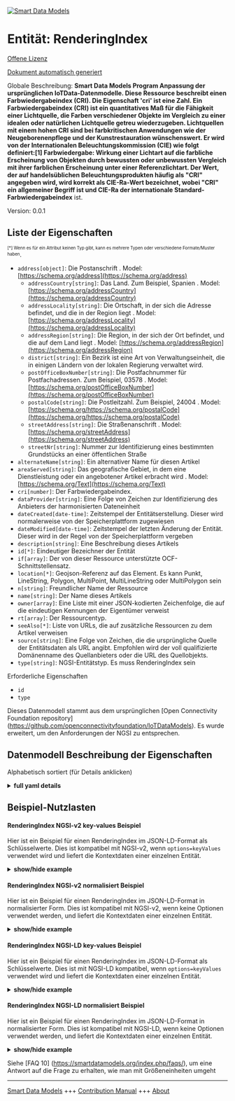 <!-- 10-Header -->    
[![Smart Data Models](https://smartdatamodels.org/wp-content/uploads/2022/01/SmartDataModels_logo.png "Logo")](https://smartdatamodels.org)    
Entität: RenderingIndex    
=======================<!-- /10-Header -->    
<!-- 15-License -->    
[Offene Lizenz](https://github.com/smart-data-models//dataModel.OCF/blob/master/RenderingIndex/LICENSE.md)    
[Dokument automatisch generiert](https://docs.google.com/presentation/d/e/2PACX-1vTs-Ng5dIAwkg91oTTUdt8ua7woBXhPnwavZ0FxgR8BsAI_Ek3C5q97Nd94HS8KhP-r_quD4H0fgyt3/pub?start=false&loop=false&delayms=3000#slide=id.gb715ace035_0_60)    
<!-- /15-License -->    
<!-- 20-Description -->    
Globale Beschreibung: **Smart Data Models Program Anpassung der ursprünglichen IoTData-Datenmodelle. Diese Ressource beschreibt einen Farbwiedergabeindex (CRI). Die Eigenschaft 'cri' ist eine Zahl. Ein Farbwiedergabeindex (CRI) ist ein quantitatives Maß für die Fähigkeit einer Lichtquelle, die Farben verschiedener Objekte im Vergleich zu einer idealen oder natürlichen Lichtquelle getreu wiederzugeben. Lichtquellen mit einem hohen CRI sind bei farbkritischen Anwendungen wie der Neugeborenenpflege und der Kunstrestauration wünschenswert. Er wird von der Internationalen Beleuchtungskommission (CIE) wie folgt definiert:[1] Farbwiedergabe: Wirkung einer Lichtart auf die farbliche Erscheinung von Objekten durch bewussten oder unbewussten Vergleich mit ihrer farblichen Erscheinung unter einer Referenzlichtart. Der Wert, der auf handelsüblichen Beleuchtungsprodukten häufig als "CRI" angegeben wird, wird korrekt als CIE-Ra-Wert bezeichnet, wobei "CRI" ein allgemeiner Begriff ist und CIE-Ra der internationale Standard-Farbwiedergabeindex** ist.    
Version: 0.0.1    
<!-- /20-Description -->    
<!-- 30-PropertiesList -->    
## Liste der Eigenschaften    
<sup><sub>[*] Wenn es für ein Attribut keinen Typ gibt, kann es mehrere Typen oder verschiedene Formate/Muster haben</sub></sup>.    
- `address[object]`: Die Postanschrift  . Model: [https://schema.org/address](https://schema.org/address)	- `addressCountry[string]`: Das Land. Zum Beispiel, Spanien  . Model: [https://schema.org/addressCountry](https://schema.org/addressCountry)    
	- `addressLocality[string]`: Die Ortschaft, in der sich die Adresse befindet, und die in der Region liegt  . Model: [https://schema.org/addressLocality](https://schema.org/addressLocality)    
	- `addressRegion[string]`: Die Region, in der sich der Ort befindet, und die auf dem Land liegt  . Model: [https://schema.org/addressRegion](https://schema.org/addressRegion)    
	- `district[string]`: Ein Bezirk ist eine Art von Verwaltungseinheit, die in einigen Ländern von der lokalen Regierung verwaltet wird.      
	- `postOfficeBoxNumber[string]`: Die Postfachnummer für Postfachadressen. Zum Beispiel, 03578  . Model: [https://schema.org/postOfficeBoxNumber](https://schema.org/postOfficeBoxNumber)    
	- `postalCode[string]`: Die Postleitzahl. Zum Beispiel, 24004  . Model: [https://schema.org/https://schema.org/postalCode](https://schema.org/https://schema.org/postalCode)    
	- `streetAddress[string]`: Die Straßenanschrift  . Model: [https://schema.org/streetAddress](https://schema.org/streetAddress)    
	- `streetNr[string]`: Nummer zur Identifizierung eines bestimmten Grundstücks an einer öffentlichen Straße      
- `alternateName[string]`: Ein alternativer Name für diesen Artikel  - `areaServed[string]`: Das geografische Gebiet, in dem eine Dienstleistung oder ein angebotener Artikel erbracht wird  . Model: [https://schema.org/Text](https://schema.org/Text)- `cri[number]`: Der Farbwiedergabeindex.  - `dataProvider[string]`: Eine Folge von Zeichen zur Identifizierung des Anbieters der harmonisierten Dateneinheit  - `dateCreated[date-time]`: Zeitstempel der Entitätserstellung. Dieser wird normalerweise von der Speicherplattform zugewiesen  - `dateModified[date-time]`: Zeitstempel der letzten Änderung der Entität. Dieser wird in der Regel von der Speicherplattform vergeben  - `description[string]`: Eine Beschreibung dieses Artikels  - `id[*]`: Eindeutiger Bezeichner der Entität  - `if[array]`: Der von dieser Ressource unterstützte OCF-Schnittstellensatz.  - `location[*]`: Geojson-Referenz auf das Element. Es kann Punkt, LineString, Polygon, MultiPoint, MultiLineString oder MultiPolygon sein  - `n[string]`: Freundlicher Name der Ressource  - `name[string]`: Der Name dieses Artikels  - `owner[array]`: Eine Liste mit einer JSON-kodierten Zeichenfolge, die auf die eindeutigen Kennungen der Eigentümer verweist  - `rt[array]`: Der Ressourcentyp.  - `seeAlso[*]`: Liste von URLs, die auf zusätzliche Ressourcen zu dem Artikel verweisen  - `source[string]`: Eine Folge von Zeichen, die die ursprüngliche Quelle der Entitätsdaten als URL angibt. Empfohlen wird der voll qualifizierte Domänenname des Quellanbieters oder die URL des Quellobjekts.  - `type[string]`: NGSI-Entitätstyp. Es muss RenderingIndex sein  <!-- /30-PropertiesList -->    
<!-- 35-RequiredProperties -->    
Erforderliche Eigenschaften    
- `id`  - `type`  <!-- /35-RequiredProperties -->    
<!-- 40-RequiredProperties -->    
Dieses Datenmodell stammt aus dem ursprünglichen [Open Connectivity Foundation repository] (https://github.com/openconnectivityfoundation/IoTDataModels). Es wurde erweitert, um den Anforderungen der NGSI zu entsprechen.    
<!-- /40-RequiredProperties -->    
<!-- 50-DataModelHeader -->    
## Datenmodell Beschreibung der Eigenschaften    
Alphabetisch sortiert (für Details anklicken)    
<!-- /50-DataModelHeader -->    
<!-- 60-ModelYaml -->    
<details><summary><strong>full yaml details</strong></summary>      
```yaml    
RenderingIndex:      
  description: 'Smart Data Models Program adaptation of the original IoTData data Models. This Resource describes a Colour Rendering Index (CRI). The Property ''cri'' is an number. A colour rendering index (CRI) is a quantitative measure of the ability of a light source to reveal the colours of various objects faithfully in comparison with an ideal or natural light source. Light sources with a high CRI are desirable in colour-critical applications such as neonatal care and art restoration. It is defined by the International Commission on Illumination (CIE) as follows:[1]  Colour rendering: Effect of an illuminant on the colour appearance of objects by conscious or subconscious comparison with their colour appearance under a reference illuminant. The value often quoted as ''CRI'' on commercially available lighting products is properly called the CIE Ra value, ''CRI'' being a general term and CIE Ra being the international standard colour rendering index'      
  properties:      
    address:      
      description: The mailing address      
      properties:      
        addressCountry:      
          description: 'The country. For example, Spain'      
          type: string      
          x-ngsi:      
            model: https://schema.org/addressCountry      
            type: Property      
        addressLocality:      
          description: 'The locality in which the street address is, and which is in the region'      
          type: string      
          x-ngsi:      
            model: https://schema.org/addressLocality      
            type: Property      
        addressRegion:      
          description: 'The region in which the locality is, and which is in the country'      
          type: string      
          x-ngsi:      
            model: https://schema.org/addressRegion      
            type: Property      
        district:      
          description: 'A district is a type of administrative division that, in some countries, is managed by the local government'      
          type: string      
          x-ngsi:      
            type: Property      
        postOfficeBoxNumber:      
          description: 'The post office box number for PO box addresses. For example, 03578'      
          type: string      
          x-ngsi:      
            model: https://schema.org/postOfficeBoxNumber      
            type: Property      
        postalCode:      
          description: 'The postal code. For example, 24004'      
          type: string      
          x-ngsi:      
            model: https://schema.org/https://schema.org/postalCode      
            type: Property      
        streetAddress:      
          description: The street address      
          type: string      
          x-ngsi:      
            model: https://schema.org/streetAddress      
            type: Property      
        streetNr:      
          description: Number identifying a specific property on a public street      
          type: string      
          x-ngsi:      
            type: Property      
      type: object      
      x-ngsi:      
        model: https://schema.org/address      
        type: Property      
    alternateName:      
      description: An alternative name for this item      
      type: string      
      x-ngsi:      
        type: Property      
    areaServed:      
      description: The geographic area where a service or offered item is provided      
      type: string      
      x-ngsi:      
        model: https://schema.org/Text      
        type: Property      
    cri:      
      description: The colour rendering index.      
      maximum: 100      
      readOnly: true      
      type: number      
      x-ngsi:      
        type: Property      
    dataProvider:      
      description: A sequence of characters identifying the provider of the harmonised data entity      
      type: string      
      x-ngsi:      
        type: Property      
    dateCreated:      
      description: Entity creation timestamp. This will usually be allocated by the storage platform      
      format: date-time      
      type: string      
      x-ngsi:      
        type: Property      
    dateModified:      
      description: Timestamp of the last modification of the entity. This will usually be allocated by the storage platform      
      format: date-time      
      type: string      
      x-ngsi:      
        type: Property      
    description:      
      description: A description of this item      
      type: string      
      x-ngsi:      
        type: Property      
    id:      
      anyOf:      
        - description: Identifier format of any NGSI entity      
          maxLength: 256      
          minLength: 1      
          pattern: ^[\w\-\.\{\}\$\+\*\[\]`|~^@!,:\\]+$      
          type: string      
          x-ngsi:      
            type: Property      
        - description: Identifier format of any NGSI entity      
          format: uri      
          type: string      
          x-ngsi:      
            type: Property      
      description: Unique identifier of the entity      
      x-ngsi:      
        type: Property      
    if:      
      description: The OCF Interface set supported by this Resource.      
      items:      
        enum:      
          - oic.if.s      
          - oic.if.baseline      
        type: string      
      minItems: 2      
      readOnly: true      
      type: array      
      uniqueItems: true      
      x-ngsi:      
        type: Property      
    location:      
      description: 'Geojson reference to the item. It can be Point, LineString, Polygon, MultiPoint, MultiLineString or MultiPolygon'      
      oneOf:      
        - description: Geojson reference to the item. Point      
          properties:      
            bbox:      
              items:      
                type: number      
              minItems: 4      
              type: array      
            coordinates:      
              items:      
                type: number      
              minItems: 2      
              type: array      
            type:      
              enum:      
                - Point      
              type: string      
          required:      
            - type      
            - coordinates      
          title: GeoJSON Point      
          type: object      
          x-ngsi:      
            type: GeoProperty      
        - description: Geojson reference to the item. LineString      
          properties:      
            bbox:      
              items:      
                type: number      
              minItems: 4      
              type: array      
            coordinates:      
              items:      
                items:      
                  type: number      
                minItems: 2      
                type: array      
              minItems: 2      
              type: array      
            type:      
              enum:      
                - LineString      
              type: string      
          required:      
            - type      
            - coordinates      
          title: GeoJSON LineString      
          type: object      
          x-ngsi:      
            type: GeoProperty      
        - description: Geojson reference to the item. Polygon      
          properties:      
            bbox:      
              items:      
                type: number      
              minItems: 4      
              type: array      
            coordinates:      
              items:      
                items:      
                  items:      
                    type: number      
                  minItems: 2      
                  type: array      
                minItems: 4      
                type: array      
              type: array      
            type:      
              enum:      
                - Polygon      
              type: string      
          required:      
            - type      
            - coordinates      
          title: GeoJSON Polygon      
          type: object      
          x-ngsi:      
            type: GeoProperty      
        - description: Geojson reference to the item. MultiPoint      
          properties:      
            bbox:      
              items:      
                type: number      
              minItems: 4      
              type: array      
            coordinates:      
              items:      
                items:      
                  type: number      
                minItems: 2      
                type: array      
              type: array      
            type:      
              enum:      
                - MultiPoint      
              type: string      
          required:      
            - type      
            - coordinates      
          title: GeoJSON MultiPoint      
          type: object      
          x-ngsi:      
            type: GeoProperty      
        - description: Geojson reference to the item. MultiLineString      
          properties:      
            bbox:      
              items:      
                type: number      
              minItems: 4      
              type: array      
            coordinates:      
              items:      
                items:      
                  items:      
                    type: number      
                  minItems: 2      
                  type: array      
                minItems: 2      
                type: array      
              type: array      
            type:      
              enum:      
                - MultiLineString      
              type: string      
          required:      
            - type      
            - coordinates      
          title: GeoJSON MultiLineString      
          type: object      
          x-ngsi:      
            type: GeoProperty      
        - description: Geojson reference to the item. MultiLineString      
          properties:      
            bbox:      
              items:      
                type: number      
              minItems: 4      
              type: array      
            coordinates:      
              items:      
                items:      
                  items:      
                    items:      
                      type: number      
                    minItems: 2      
                    type: array      
                  minItems: 4      
                  type: array      
                type: array      
              type: array      
            type:      
              enum:      
                - MultiPolygon      
              type: string      
          required:      
            - type      
            - coordinates      
          title: GeoJSON MultiPolygon      
          type: object      
          x-ngsi:      
            type: GeoProperty      
      x-ngsi:      
        type: GeoProperty      
    n:      
      description: Friendly name of the Resource      
      maxLength: 64      
      readOnly: true      
      type: string      
      x-ngsi:      
        type: Property      
    name:      
      description: The name of this item      
      type: string      
      x-ngsi:      
        type: Property      
    owner:      
      description: A List containing a JSON encoded sequence of characters referencing the unique Ids of the owner(s)      
      items:      
        anyOf:      
          - description: Identifier format of any NGSI entity      
            maxLength: 256      
            minLength: 1      
            pattern: ^[\w\-\.\{\}\$\+\*\[\]`|~^@!,:\\]+$      
            type: string      
            x-ngsi:      
              type: Property      
          - description: Identifier format of any NGSI entity      
            format: uri      
            type: string      
            x-ngsi:      
              type: Property      
        description: Unique identifier of the entity      
        x-ngsi:      
          type: Property      
      type: array      
      x-ngsi:      
        type: Property      
    rt:      
      description: The Resource Type.      
      items:      
        enum:      
          - oic.r.colour.renderingindex      
        maxLength: 64      
        type: string      
      minItems: 1      
      readOnly: true      
      type: array      
      uniqueItems: true      
      x-ngsi:      
        type: Property      
    seeAlso:      
      description: list of uri pointing to additional resources about the item      
      oneOf:      
        - items:      
            format: uri      
            type: string      
          minItems: 1      
          type: array      
        - format: uri      
          type: string      
      x-ngsi:      
        type: Property      
    source:      
      description: 'A sequence of characters giving the original source of the entity data as a URL. Recommended to be the fully qualified domain name of the source provider, or the URL to the source object'      
      type: string      
      x-ngsi:      
        type: Property      
    type:      
      description: NGSI entity type. It has to be RenderingIndex      
      enum:      
        - RenderingIndex      
      type: string      
      x-ngsi:      
        type: Property      
  required:      
    - id      
    - type      
  type: object      
  x-derived-from: https://github.com/OpenInterConnect/IoTDataModels/blob/master/RenderingIndexResURI.swagger.json      
  x-disclaimer: 'Redistribution and use in source and binary forms, with or without modification, are permitted  provided that the license conditions are met. Copyleft (c) 2022 Contributors to Smart Data Models Program'      
  x-license-url: https://github.com/smart-data-models/dataModel.OCF/blob/master/RenderingIndex/LICENSE.md      
  x-model-schema: https://smart-data-models.github.io/dataModel.IoTDataModels/RenderingIndex/schema.json      
  x-model-tags: OCF      
  x-version: 0.0.1      
```    
</details>      
<!-- /60-ModelYaml -->    
<!-- 70-MiddleNotes -->    
<!-- /70-MiddleNotes -->    
<!-- 80-Examples -->    
## Beispiel-Nutzlasten    
#### RenderingIndex NGSI-v2 key-values Beispiel    
Hier ist ein Beispiel für einen RenderingIndex im JSON-LD-Format als Schlüsselwerte. Dies ist kompatibel mit NGSI-v2, wenn `options=keyValues` verwendet wird und liefert die Kontextdaten einer einzelnen Entität.    
<details><summary><strong>show/hide example</strong></summary>      
```json  
{  
  "id": "urn:ngsi-ld:RenderingIndex:id:DLVI:05255002",  
  "dateCreated": "1985-08-30T15:14:24Z",  
  "dateModified": "2003-03-29T21:00:59Z",  
  "source": "Record somebody u",  
  "name": "Low western letter fire under. Employee natural beautiful west standard reality thus. Game itself lot new trial so past.",  
  "alternateName": "Paper control character quality face specific thank message. Describe hand pass laugh piece.",  
  "description": "Woman peace occur table article sister arrive. Himself look TV entire mean. Success change enter tonight four country property.",  
  "dataProvider": "We town tend trip another performance be. Coach condition beat season budget fear.",  
  "owner": [  
    "urn:ngsi-ld:RenderingIndex:items:GFCT:39077714",  
    "urn:ngsi-ld:RenderingIndex:items:EPJC:12754313"  
  ],  
  "seeAlso": [  
    "urn:ngsi-ld:RenderingIndex:items:YDQA:96706898"  
  ],  
  "location": {  
    "type": "Point",  
    "coordinates": [  
      59.731011,  
      78.093251  
    ]  
  },  
  "address": {  
    "streetAddress": "As none base night. Suggest act improve. Can parti",  
    "addressLocality": "Drug exactly result including gun animal air wide. Little strong hope can. Item field time hair yourself style prove teach.",  
    "addressRegion": "Beat middle least continue improve tax. Ever hair decision likely.",  
    "addressCountry": "Arm theory security book. Writer painting treatment mother west successful ready.",  
    "postalCode": "Spend compare big study positive need. Feel treat phone sea big.",  
    "postOfficeBoxNumber": "Trouble camera type movement begin write me. Number camera she resource.",  
    "streetNr": "Quality treat husband response guess. East amount success sister experience total",  
    "district": "Property group hear. They often purpose statement lawyer."  
  },  
  "areaServed": "Through throughout say a build close perform American. Exactly these article economy sit may.",  
  "rt": [  
    "oic.r.colour.renderingindex"  
  ],  
  "cri": 50.1,  
  "n": "Allow those morning player. Material something quit",  
  "if": [  
    "oic.if.s",  
    "oic.if.baseline"  
  ],  
  "type": "RenderingIndex"  
}  
```  
</details>    
#### RenderingIndex NGSI-v2 normalisiert Beispiel    
Hier ist ein Beispiel für einen RenderingIndex im JSON-LD-Format in normalisierter Form. Dies ist kompatibel mit NGSI-v2, wenn keine Optionen verwendet werden, und liefert die Kontextdaten einer einzelnen Entität.    
<details><summary><strong>show/hide example</strong></summary>      
```json  
{  
  "id": "urn:ngsi-ld:RenderingIndex:id:DLVI:05255002",  
  "dateCreated": {  
    "type": "DateTime",  
    "value": "1985-08-30T15:14:24Z"  
  },  
  "dateModified": {  
    "type": "DateTime",  
    "value": "2003-03-29T21:00:59Z"  
  },  
  "source": {  
    "type": "Text",  
    "value": "Record somebody u"  
  },  
  "name": {  
    "type": "Text",  
    "value": "Low western letter fire under. Employee natural beautiful west standard reality thus. Game itself lot new trial so past."  
  },  
  "alternateName": {  
    "type": "Text",  
    "value": "Paper control character quality face specific thank message. Describe hand pass laugh piece."  
  },  
  "description": {  
    "type": "Text",  
    "value": "Woman peace occur table article sister arrive. Himself look TV entire mean. Success change enter tonight four country property."  
  },  
  "dataProvider": {  
    "type": "Text",  
    "value": "We town tend trip another performance be. Coach condition beat season budget fear."  
  },  
  "owner": {  
    "type": "StructuredValue",  
    "value": [  
      "urn:ngsi-ld:RenderingIndex:items:GFCT:39077714",  
      "urn:ngsi-ld:RenderingIndex:items:EPJC:12754313"  
    ]  
  },  
  "seeAlso": {  
    "type": "StructuredValue",  
    "value": [  
      "urn:ngsi-ld:RenderingIndex:items:YDQA:96706898"  
    ]  
  },  
  "location": {  
    "type": "geo:json",  
    "value": {  
      "type": "Point",  
      "coordinates": [  
        59.731011,  
        78.093251  
      ]  
    }  
  },  
  "address": {  
    "type": "StructuredValue",  
    "value": {  
      "streetAddress": "As none base night. Suggest act improve. Can parti",  
      "addressLocality": "Drug exactly result including gun animal air wide. Little strong hope can. Item field time hair yourself style prove teach.",  
      "addressRegion": "Beat middle least continue improve tax. Ever hair decision likely.",  
      "addressCountry": "Arm theory security book. Writer painting treatment mother west successful ready.",  
      "postalCode": "Spend compare big study positive need. Feel treat phone sea big.",  
      "postOfficeBoxNumber": "Trouble camera type movement begin write me. Number camera she resource.",  
      "streetNr": "Quality treat husband response guess. East amount success sister experience total",  
      "district": "Property group hear. They often purpose statement lawyer."  
    }  
  },  
  "areaServed": {  
    "type": "Text",  
    "value": "Through throughout say a build close perform American. Exactly these article economy sit may."  
  },  
  "rt": {  
    "type": "StructuredValue",  
    "value": [  
      "oic.r.colour.renderingindex"  
    ]  
  },  
  "cri": {  
    "type": "Number",  
    "value": 50.1  
  },  
  "n": {  
    "type": "Text",  
    "value": "Allow those morning player. Material something quit"  
  },  
  "if": {  
    "type": "StructuredValue",  
    "value": [  
      "oic.if.s",  
      "oic.if.baseline"  
    ]  
  },  
  "type": "RenderingIndex"  
}  
```  
</details>    
#### RenderingIndex NGSI-LD key-values Beispiel    
Hier ist ein Beispiel für einen RenderingIndex im JSON-LD-Format als Schlüsselwerte. Dies ist mit NGSI-LD kompatibel, wenn `options=keyValues` verwendet wird und liefert die Kontextdaten einer einzelnen Entität.    
<details><summary><strong>show/hide example</strong></summary>      
```json  
{  
  "id": "urn:ngsi-ld:RenderingIndex:id:DLVI:05255002",  
  "dateCreated": "1985-08-30T15:14:24Z",  
  "dateModified": "2003-03-29T21:00:59Z",  
  "source": "Record somebody u",  
  "name": "Low western letter fire under. Employee natural beautiful west standard reality thus. Game itself lot new trial so past.",  
  "alternateName": "Paper control character quality face specific thank message. Describe hand pass laugh piece.",  
  "description": "Woman peace occur table article sister arrive. Himself look TV entire mean. Success change enter tonight four country property.",  
  "dataProvider": "We town tend trip another performance be. Coach condition beat season budget fear.",  
  "owner": [  
    "urn:ngsi-ld:RenderingIndex:items:GFCT:39077714",  
    "urn:ngsi-ld:RenderingIndex:items:EPJC:12754313"  
  ],  
  "seeAlso": [  
    "urn:ngsi-ld:RenderingIndex:items:YDQA:96706898"  
  ],  
  "location": {  
    "type": "Point",  
    "coordinates": [  
      59.731011,  
      78.093251  
    ]  
  },  
  "address": {  
    "streetAddress": "As none base night. Suggest act improve. Can parti",  
    "addressLocality": "Drug exactly result including gun animal air wide. Little strong hope can. Item field time hair yourself style prove teach.",  
    "addressRegion": "Beat middle least continue improve tax. Ever hair decision likely.",  
    "addressCountry": "Arm theory security book. Writer painting treatment mother west successful ready.",  
    "postalCode": "Spend compare big study positive need. Feel treat phone sea big.",  
    "postOfficeBoxNumber": "Trouble camera type movement begin write me. Number camera she resource.",  
    "streetNr": "Quality treat husband response guess. East amount success sister experience total",  
    "district": "Property group hear. They often purpose statement lawyer."  
  },  
  "areaServed": "Through throughout say a build close perform American. Exactly these article economy sit may.",  
  "rt": [  
    "oic.r.colour.renderingindex"  
  ],  
  "cri": 50.1,  
  "n": "Allow those morning player. Material something quit",  
  "if": [  
    "oic.if.s",  
    "oic.if.baseline"  
  ],  
  "type": "RenderingIndex",  
  "@context": [  
    "https://smartdatamodels.org/context.jsonld"  
  ]  
}  
```  
</details>    
#### RenderingIndex NGSI-LD normalisiert Beispiel    
Hier ist ein Beispiel für einen RenderingIndex im JSON-LD-Format in normalisierter Form. Dies ist kompatibel mit NGSI-LD, wenn keine Optionen verwendet werden, und liefert die Kontextdaten einer einzelnen Entität.    
<details><summary><strong>show/hide example</strong></summary>      
```json  
{  
    "id": "urn:ngsi-ld:RenderingIndex:id:DLVI:05255002",  
    "dateCreated": {  
        "type": "Property",  
        "value": {  
            "@type": "DateTime",  
            "@value": "1985-08-30T15:14:24Z"  
        }  
    },  
    "dateModified": {  
        "type": "Property",  
        "value": {  
            "@type": "DateTime",  
            "@value": "2003-03-29T21:00:59Z"  
        }  
    },  
    "source": {  
        "type": "Property",  
        "value": "Record somebody u"  
    },  
    "name": {  
        "type": "Property",  
        "value": "Low western letter fire under. Employee natural beautiful west standard reality thus. Game itself lot new trial so past."  
    },  
    "alternateName": {  
        "type": "Property",  
        "value": "Paper control character quality face specific thank message. Describe hand pass laugh piece."  
    },  
    "description": {  
        "type": "Property",  
        "value": "Woman peace occur table article sister arrive. Himself look TV entire mean. Success change enter tonight four country property."  
    },  
    "dataProvider": {  
        "type": "Property",  
        "value": "We town tend trip another performance be. Coach condition beat season budget fear."  
    },  
    "owner": {  
        "type": "Property",  
        "value": [  
            "urn:ngsi-ld:RenderingIndex:items:GFCT:39077714",  
            "urn:ngsi-ld:RenderingIndex:items:EPJC:12754313"  
        ]  
    },  
    "seeAlso": {  
        "type": "Property",  
        "value": [  
            "urn:ngsi-ld:RenderingIndex:items:YDQA:96706898"  
        ]  
    },  
    "location": {  
        "type": "GeoProperty",  
        "value": {  
            "type": "Point",  
            "coordinates": [  
                59.731011,  
                78.093251  
            ]  
        }  
    },  
    "address": {  
        "type": "Property",  
        "value": {  
            "streetAddress": "As none base night. Suggest act improve. Can parti",  
            "addressLocality": "Drug exactly result including gun animal air wide. Little strong hope can. Item field time hair yourself style prove teach.",  
            "addressRegion": "Beat middle least continue improve tax. Ever hair decision likely.",  
            "addressCountry": "Arm theory security book. Writer painting treatment mother west successful ready.",  
            "postalCode": "Spend compare big study positive need. Feel treat phone sea big.",  
            "postOfficeBoxNumber": "Trouble camera type movement begin write me. Number camera she resource.",  
            "streetNr": "Quality treat husband response guess. East amount success sister experience total",  
            "district": "Property group hear. They often purpose statement lawyer."  
        }  
    },  
    "areaServed": {  
        "type": "Property",  
        "value": "Through throughout say a build close perform American. Exactly these article economy sit may."  
    },  
    "rt": {  
        "type": "Property",  
        "value": [  
            "oic.r.colour.renderingindex"  
        ]  
    },  
    "cri": {  
        "type": "Property",  
        "value": 50.1  
    },  
    "n": {  
        "type": "Property",  
        "value": "Allow those morning player. Material something quit"  
    },  
    "if": {  
        "type": "Property",  
        "value": [  
            "oic.if.s",  
            "oic.if.baseline"  
        ]  
    },  
    "type": "RenderingIndex",  
    "@context": [  
        "https://smartdatamodels.org/context.jsonld"  
    ]  
}  
```  
</details><!-- /80-Examples -->    
<!-- 90-FooterNotes -->    
<!-- /90-FooterNotes -->    
<!-- 95-Units -->    
Siehe [FAQ 10] (https://smartdatamodels.org/index.php/faqs/), um eine Antwort auf die Frage zu erhalten, wie man mit Größeneinheiten umgeht    
<!-- /95-Units -->    
<!-- 97-LastFooter -->    
---    
[Smart Data Models](https://smartdatamodels.org) +++ [Contribution Manual](https://bit.ly/contribution_manual) +++ [About](https://bit.ly/Introduction_SDM)<!-- /97-LastFooter -->    
